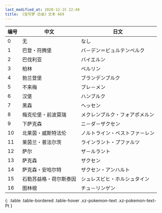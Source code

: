 ```yaml
---
last_modified_at: 2020-12-15 22:48
title: 《宝可梦 白金》文本 669
---
```

| 编号 | 中文 | 日文 |
| ---- | ---- | ---- |
| 0 | 无 | なし |
| 1 | 巴登・符腾堡 | バ－デン＝ビュルテンベルク |
| 2 | 巴伐利亚 | バイエルン |
| 3 | 柏林 | ベルリン |
| 4 | 勃兰登堡 | ブランデンブルク |
| 5 | 不来梅 | ブレ－メン |
| 6 | 汉堡 | ハンブルク |
| 7 | 黑森 | ヘッセン |
| 8 | 梅克伦堡・前波莫瑞 | メクレンブルク・フォアポメルン |
| 9 | 下萨克森 | ニ－ダ－ザクセン |
| 10 | 北莱茵・威斯特法伦 | ノルトライン・ベストファ－レン |
| 11 | 莱茵兰・普法尔茨 | ラインラント・プファルツ |
| 12 | 萨尔 | ザ－ルラント |
| 13 | 萨克森 | ザクセン |
| 14 | 萨克森・安哈尔特 | ザクセン・アンハルト |
| 15 | 石勒苏益格・荷尔斯泰因 | シュレスビヒ・ホルシュタイン |
| 16 | 图林根 | チュ－リンゲン |
{: .table .table-bordered .table-hover .xz-pokemon-text .xz-pokemon-text-Pt }